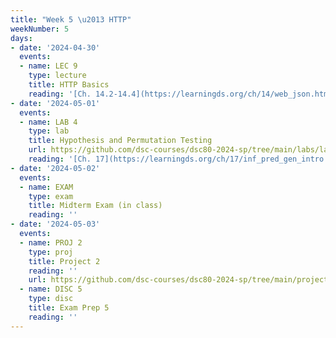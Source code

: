 ```yaml
---
title: "Week 5 \u2013 HTTP"
weekNumber: 5
days:
- date: '2024-04-30'
  events:
  - name: LEC 9
    type: lecture
    title: HTTP Basics
    reading: '[Ch. 14.2-14.4](https://learningds.org/ch/14/web_json.html)'
- date: '2024-05-01'
  events:
  - name: LAB 4
    type: lab
    title: Hypothesis and Permutation Testing
    url: https://github.com/dsc-courses/dsc80-2024-sp/tree/main/labs/lab04
    reading: '[Ch. 17](https://learningds.org/ch/17/inf_pred_gen_intro.html)'
- date: '2024-05-02'
  events:
  - name: EXAM
    type: exam
    title: Midterm Exam (in class)
    reading: ''
- date: '2024-05-03'
  events:
  - name: PROJ 2
    type: proj
    title: Project 2
    reading: ''
    url: https://github.com/dsc-courses/dsc80-2024-sp/tree/main/projects/02-loan_applications
  - name: DISC 5
    type: disc
    title: Exam Prep 5
    reading: ''
---
```

